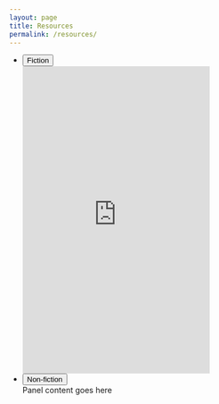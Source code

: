 ```yaml
---
layout: page
title: Resources
permalink: /resources/
---
```

<head>
<link rel="stylesheet" href="css/accordion.css">
</head>

<ul class="accordion">
<script src="_assets/accordion.js"></script>
    <li>
        <button class="accordion-control">Fiction</button>
        <div class="accordion-panel">
            <iframe type="text/html" width="336" height="550" frameborder="0" allowfullscreen style="max-width:100%" src="https://read.amazon.com/kp/card?asin=B07H29P76R&preview=inline&linkCode=kpe&ref_=cm_sw_r_kb_dp_EV21YKANP3PG5GJKRYWX" ></iframe>
        </div>
    </li>
    <li>
        <button class="accordion-control">Non-fiction</button>
        <div class="accordion-panel">Panel content goes here</div>
    </li>
</ul> 

